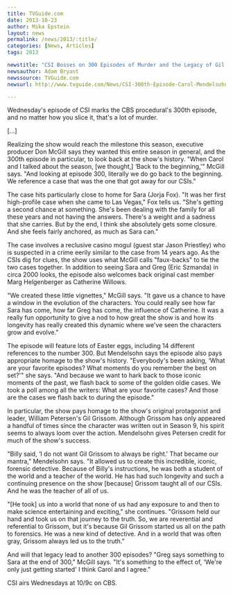 ```yaml
---
title: TVGuide.com
date: 2013-10-23
author: Mika Epstein
layout: news
permalink: /news/2013/:title/
categories: [News, Articles]
tags: 2013

newstitle: "CSI Bosses on 300 Episodes of Murder and the Legacy of Gil Grissom  "
newsauthor: Adam Bryant  
newssource: TVGuide.com  
newsurl: http://www.tvguide.com/News/CSI-300th-Episode-Carol-Mendelsohn-1072418.aspx  

---
```


Wednesday's episode of CSI marks the CBS procedural's 300th episode, and no matter how you slice it, that's a lot of murder.

[...]

Realizing the show would reach the milestone this season, executive producer Don McGill says they wanted this entire season in general, and the 300th episode in particular, to look back at the show's history. "When Carol and I talked about the season, [we thought,] &#8216;Back to the beginning,'" McGill says. "And looking at episode 300, literally we do go back to the beginning. We reference a case that was the one that got away for our CSIs."

The case hits particularly close to home for Sara (Jorja Fox). "It was her first high-profile case when she came to Las Vegas," Fox tells us. "She's getting a second chance at something. She's been dealing with the family for all these years and not having the answers. There's a weight and a sadness that she carries. But by the end, I think she absolutely gets some closure. And she feels fairly anchored, as much as Sara can."

The case involves a reclusive casino mogul (guest star Jason Priestley) who is suspected in a crime eerily similar to the case from 14 years ago. As the CSIs dig for clues, the show uses what McGill calls "faux-backs" to tie the two cases together. In addition to seeing Sara and Greg (Eric Szmanda) in circa 2000 looks, the episode also welcomes back original cast member Marg Helgenberger as Catherine Willows.

"We created these little vignettes," McGill says. "It gave us a chance to have a window in the evolution of the characters. You could really see how far Sara has come, how far Greg has come, the influence of Catherine. It was a really fun opportunity to give a nod to how great the show is and how its longevity has really created this dynamic where we've seen the characters grow and evolve."

The episode will feature lots of Easter eggs, including 14 different references to the number 300. But Mendelsohn says the episode also pays appropriate homage to the show's history. "Everybody's been asking, &#8216;What are your favorite episodes? What moments do you remember the best on set?'" she says. "And because we want to hark back to those iconic moments of the past, we flash back to some of the golden oldie cases. We took a poll among all the writers: What are your favorite cases? And those are the cases we flash back to during the episode."

In particular, the show pays homage to the show's original protagonist and leader, William Petersen's Gil Grissom. Although Grissom has only appeared a handful of times since the character was written out in Season 9, his spirit seems to always loom over the action. Mendelsohn gives Petersen credit for much of the show's success.

"Billy said, &#8216;I do not want Gil Grissom to always be right.' That became our mantra," Mendelsohn says. "It allowed us to create this incredible, iconic, forensic detective. Because of Billy's instructions, he was both a student of the world and a teacher of the world. He has had such longevity and such a continuing presence on the show [because] Grissom taught all of our CSIs. And he was the teacher of all of us.

"[He took] us into a world that none of us had any exposure to and then to make science entertaining and exciting," she continues. "Grissom held our hand and took us on that journey to the truth. So, we are reverential and referential to Grissom, but it's because Gil Grissom started us all on the path to forensics. He was a new kind of detective. And in a world that was often gray, Grissom always led us to the truth."

And will that legacy lead to another 300 episodes? "Greg says something to Sara at the end of 300," McGill says. "It's something to the effect of, &#8216;We're only just getting started' I think Carol and I agree."

CSI airs Wednesdays at 10/9c on CBS.

